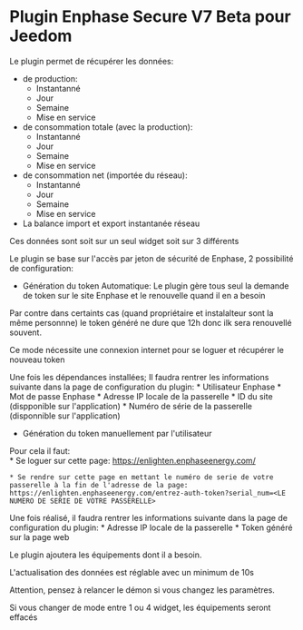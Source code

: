 # Plugin Enphase Secure V7 Beta pour Jeedom

Le plugin permet de récupérer les données: 
* de production:
    * Instantanné
    * Jour
    * Semaine
    * Mise en service
* de consommation totale (avec la production):
    * Instantanné
    * Jour
    * Semaine
    * Mise en service
* de consommation net (importée du réseau):
    * Instantanné
    * Jour
    * Semaine
    * Mise en service
* La balance import et export instantanée réseau

Ces données sont soit sur un seul widget soit sur 3 différents
 
Le plugin se base sur l'accès par jeton de sécurité de Enphase, 2 possibilité de configuration:
* Génération du token Automatique:
Le plugin gère tous seul la demande de token sur le site Enphase et le renouvelle quand il en a besoin

Par contre dans certaints cas (quand propriétaire et instalalteur sont la même personnne) le token généré ne dure que 12h donc ilk sera renouvellé souvent.

Ce mode nécessite une connexion internet pour se loguer et récupérer le nouveau token

Une fois les dépendances installées;
Il faudra  rentrer les informations suivante dans la page de configuration du plugin:
    * Utilisateur Enphase
    * Mot de passe Enphase
    * Adresse IP locale de la passerelle
    * ID du site (dispponible sur l'application)
    * Numéro de série de la passerelle (disponnible sur l'application)

* Génération du token manuellement par l'utilisateur

Pour cela il faut:  
    * Se loguer sur cette page: https://enlighten.enphaseenergy.com/

    * Se rendre sur cette page en mettant le numéro de serie de votre passerelle à la fin de l'adresse de la page:  https://enlighten.enphaseenergy.com/entrez-auth-token?serial_num=<LE NUMERO DE SERIE DE VOTRE PASSERELLE> 

Une fois réalisé, il faudra  rentrer les informations suivante dans la page de configuration du plugin:
    * Adresse IP locale de la passerelle
    * Token généré sur la page web

Le plugin ajoutera les équipements dont il a besoin.

L'actualisation des données est réglable avec un minimum de 10s


Attention, pensez à relancer le démon si vous changez les paramètres.

Si vous changer de mode entre 1 ou 4 widget, les équipements seront effacés